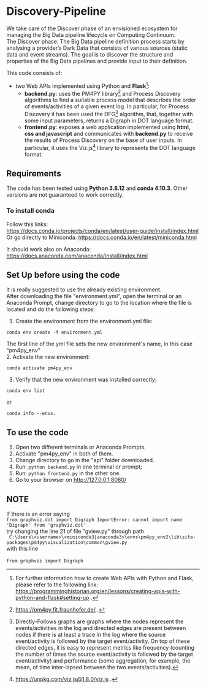 # Discovery-Pipeline
We take care of the Discover phase of an envisioned ecosystem for managing the Big Data pipeline lifecycle on Computing Continuum. <br />
The Discover phase: The Big Data pipeline definition process starts by analysing a provider’s Dark Data that consists of various sources (static data and event streams). The goal is to discover the structure and properties of the Big Data pipelines and provide input to their definition.

This code consists of:
- two Web APIs implemented using Python and **Flask**[^1]:
  - **backend.py**: uses the PM4PY library[^2] and Process Discovery algorithms to find a suitable process model that describes the order of events/activities of a given event log. In particular, for Process Discovery it has been used the DFG[^3] algorithm, that, together with some input parameters, returns a Digraph in DOT language format.  
  - **frontend.py**: exposes a web application implemented using **html, css and javascript** and communicates with **backend.py** to receive the results of Process Discovery on the base of user inputs. In particular, it uses the Viz.js[^4] library to represents the DOT language format. 

[^1]: For further information how to create Web APIs with Python and Flask, please refer to the following link: https://programminghistorian.org/en/lessons/creating-apis-with-python-and-flask#setting-up .
[^2]: https://pm4py.fit.fraunhofer.de/ .
[^3]: Directly-Follows graphs are graphs where the nodes represent the events/activities in the log and directed edges are present between nodes if there is at least a trace in the log where the source event/activity is followed by the target event/activity. On top of these directed edges, it is easy to represent metrics like frequency (counting the number of times the source event/activity is followed by the target event/activity) and performance (some aggregation, for example, the mean, of time inter-lapsed between the two events/activities).
[^4]: https://unpkg.com/viz.js@1.8.0/viz.js .

## Requirements
The code has been tested using **Python 3.8.12** and **conda 4.10.3**. Other versions are not guaranteed to work correctly.

### To install conda
Follow this links: 
<br />
https://docs.conda.io/projects/conda/en/latest/user-guide/install/index.html
<br />
Or go directly to Miniconda: https://docs.conda.io/en/latest/miniconda.html

It should work also on Anaconda: https://docs.anaconda.com/anaconda/install/index.html

## Set Up before using the code
It is really suggested to use the already existing environment.
<br /> 
After downloading the file "environment.yml", open the terminal or an Anaconda Prompt, change directory to go to the location where the file is located and do the following steps:

1. Create the environment from the environment.yml file:

```
conda env create -f environment.yml
```
The first line of the yml file sets the new environment's name, in this case "pm4py_env"
<br />
2. Activate the new environment: 
```
conda activate pm4py_env
```

3. Verify that the new environment was installed correctly:

```
conda env list
```
or 
```
conda info --envs.
```
## To use the code
1. Open two different terminals or Anaconda Prompts.
2. Activate "pm4py_env" in both of them.
3. Change directory to go in the "api" folder downloaded.
4. Run: ```python backend.py``` in one terminal or prompt;
5. Run: ```python frontend.py``` in the other one.
6. Go to your browser on http://127.0.0.1:8080/

## NOTE
If there is an error saying <br />
```from graphviz.dot import Digraph ImportError: cannot import name 'Digraph' from 'graphviz.dot' ``` 
<br /> try changing the line 21 of file "gview.py" through path <br /> 
``` C:\Users\<username>\<miniconda3|anaconda3>\envs\pm4py_env2\lib\site-packages\pm4py\visualization\common\gview.py```
<br />with this line  
<br /> ```from graphviz import Digraph```
